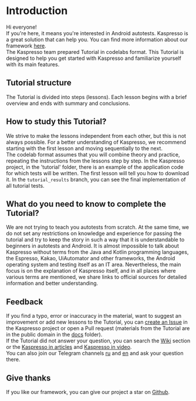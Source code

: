 ﻿# Introduction

Hi everyone!
<br>If you're here, it means you're interested in Android autotests. Kaspresso is a great solution that can help you. You can find more information about our framework [here](https://kasperskylab.github.io/Kaspresso/).
<br>The Kaspresso team prepared Tutorial in codelabs format. This Tutorial is designed to help you get started with Kaspresso and familiarize yourself with its main features.

## Tutorial structure

The Tutorial is divided into steps (lessons). Each lesson begins with a brief overview and ends with summary and conclusions.

## How to study this Tutorial?

We strive to make the lessons independent from each other, but this is not always possible. For a better understanding of Kaspresso, we recommend starting with the first lesson and moving sequentially to the next.
<br>The codelab format assumes that you will combine theory and practice, repeating the instructions from the lessons step by step. In the Kaspresso project, in the 'tutorial' folder, there is an example of the application code for which tests will be written. The first lesson will tell you how to download it. In the `tutorial_results` branch, you can see the final implementation of all tutorial tests.

## What do you need to know to complete the Tutorial?
We are not trying to teach you autotests from scratch. At the same time, we do not set any restrictions on knowledge and experience for passing the tutorial and try to keep the story in such a way that it is understandable to beginners in autotests and Android. It is almost impossible to talk about Kaspresso without terms from the Java and Kotlin programming languages, the Espresso, Kakao, UiAutomator and other frameworks, the Android operating system and testing itself as an IT area. Nevertheless, the main focus is on the explanation of Kaspresso itself, and in all places where various terms are mentioned, we share links to official sources for detailed information and better understanding.

## Feedback

If you find a typo, error or inaccuracy in the material, want to suggest an improvement or add new lessons to the Tutorial, you can [create an Issue](https://github.com/KasperskyLab/Kaspresso/issues/new) in the Kaspresso project or open a Pull request (materials from the Tutorial are in the public domain in the [docs](https://github.com/KasperskyLab/Kaspresso/tree/master/docs) folder).
<br>If the Tutorial did not answer your question, you can search the [Wiki](https://kasperskylab.github.io/Kaspresso/Wiki/Page%20object%20in%20Kaspresso/) section or the [Kaspresso in articles](https://kasperskylab.github.io/Kaspresso/Home/Kaspresso-in-articles/) and [Kaspresso in video](https://kasperskylab.github.io/Kaspresso/Home/Kaspresso-in-videos).
<br>You can also join our Telegram channels [ru](https://t.me/kaspresso) and [en](https://t.me/kaspresso_en) and ask your question there.

## Give thanks
If you like our framework, you can give our project a star on [Github](https://github.com/KasperskyLab/Kaspresso).
